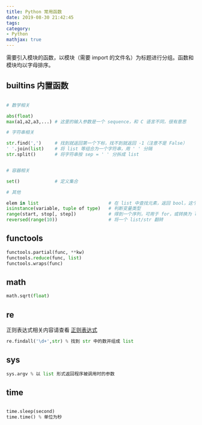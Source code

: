 ```yaml
---
title: Python 常用函数
date: 2019-08-30 21:42:45
tags:
category:
- Python
mathjax: true
---
```


需要引入模块的函数，以模块（需要 import 的文件名）为标题进行分组。函数和模块均以字母排序。

## builtins 内置函数

```py

# 数学相关

abs(float)
max(a1,a2,a3,...) # 这里的输入参数是一个 sequence，和 C 语言不同，很有意思

# 字符串相关

str.find(',')     # 找到就返回第一个下标，找不到就返回 -1（注意不是 False）
' '.join(list)    # 将 list 等组合为一个字符串，用 ' ' 分隔
str.split()       # 将字符串按 sep = ' ' 分拆成 list


# 容器相关

set()             # 定义集合

# 其他

elem in list                          # 在 list 中查找元素，返回 bool，这个直接用 in 关键字可太猛了
isinstance(variable, tuple of type)   # 判断变量类型
range(start, stop[, step])            # 得到一个序列，可用于 for，或转换为 list 类型
reversed(range(10))                   # 将一个 list/str 翻转

```

## functools

```py
functools.partial(func, **kw)
functools.reduce(func, list)
functools.wraps(func)
```

## math

```py
math.sqrt(float)
```

## re

正则表达式相关内容请查看 [正则表达式](/Computer-Science/regular-expression.md)

```py
re.findall('\d+',str) % 找到 str 中的数并组成 list
```
## sys

```py
sys.argv % 以 list 形式返回程序被调用时的参数
```

## time

```py

time.sleep(second)
time.time() % 单位为秒
```
